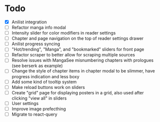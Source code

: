 # Todo
 - [x] Anilist integration
 - [ ] Refactor manga info modal
 - [ ] Intensity slider for color modifiers in reader settings
 - [ ] Chapter and page navigation on the top of reader settings drawer
 - [ ] Anilist progress syncing
 - [ ] "Hot/trending", "Manga", and "bookmarked" sliders for front page
 - [ ] Refactor scraper to better allow for scraping multiple sources
 - [ ] Resolve issues with MangaSee misnumbering chapters with prologues (see berserk as example)
 - [ ] Change the style of chapter items in chapter modal to be slimmer, have progress indication and less boxy
 - [ ] Add some kind of tooltip system
 - [ ] Make reload buttons work on sliders
 - [ ] Create "grid" page for displaying posters in a grid, also used after clicking "view all" in sliders
 - [ ] User settings
 - [ ] Improve image prefecthing
 - [ ] Migrate to react-query